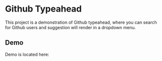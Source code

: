 # Github Typeahead

This project is a demonstration of Github typeahead, where you can search for Github users and suggestion will render in a dropdown menu.

## Demo

Demo is located here: 



